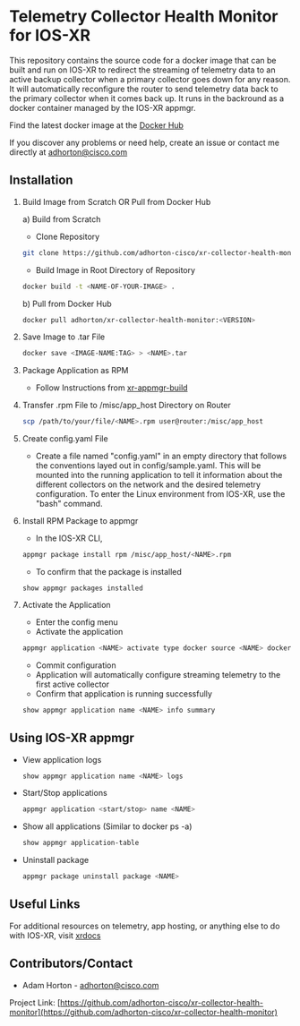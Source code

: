 # Telemetry Collector Health Monitor for IOS-XR
This repository contains the source code for a docker image that can be built and run on IOS-XR to redirect the streaming of telemetry data to an active backup collector when a primary collector goes down for any reason. It will automatically reconfigure the router to send telemetry data back to the primary collector when it comes back up. It runs in the backround as a docker container managed by the IOS-XR appmgr.

Find the latest docker image at the [Docker Hub](https://hub.docker.com/r/adhorton/xr-collector-health-monitor)

If you discover any problems or need help, create an issue or contact me directly at adhorton@cisco.com

## Installation
1. Build Image from Scratch OR Pull from Docker Hub
    
    a) Build from Scratch
    - Clone Repository
    ```sh
    git clone https://github.com/adhorton-cisco/xr-collector-health-monitor.git
    ```
    - Build Image in Root Directory of Repository
    ```sh
    docker build -t <NAME-OF-YOUR-IMAGE> .
    ```    
    
    b) Pull from Docker Hub
    ```sh
    docker pull adhorton/xr-collector-health-monitor:<VERSION>
    ```

2. Save Image to .tar File
    ```sh
    docker save <IMAGE-NAME:TAG> > <NAME>.tar
    ```

3. Package Application as RPM
    - Follow Instructions from [xr-appmgr-build](https://github.com/ios-xr/xr-appmgr-build)

4. Transfer .rpm File to /misc/app_host Directory on Router
   ```sh
   scp /path/to/your/file/<NAME>.rpm user@router:/misc/app_host
   ```

5. Create config.yaml File
    - Create a file named "config.yaml" in an empty directory that follows the conventions layed out in config/sample.yaml. This will be mounted into the running application to tell it information about the different collectors on the network and the desired telemetry configuration. To enter the Linux environment from IOS-XR, use the "bash" command.

6. Install RPM Package to appmgr
    - In the IOS-XR CLI, 
    ```sh
    appmgr package install rpm /misc/app_host/<NAME>.rpm
    ```
    - To confirm that the package is installed
    ```
    show appmgr packages installed
    ```

7. Activate the Application
    - Enter the config menu
    - Activate the application
    ```sh
    appmgr application <NAME> activate type docker source <NAME> docker-run-opts "-itd -v /path/to/config/file:/config:ro --network host"
    ```
    - Commit configuration
    - Application will automatically configure streaming telemetry to the first active collector
    - Confirm that application is running successfully
    ```sh
    show appmgr application name <NAME> info summary
    ```

## Using IOS-XR appmgr
- View application logs
    ```sh
    show appmgr application name <NAME> logs
    ```

- Start/Stop applications
    ```sh
    appmgr application <start/stop> name <NAME>
    ```
    
- Show all applications (Similar to docker ps -a)
    ```sh
    show appmgr application-table
    ```

- Uninstall package
    ```sh
    appmgr package uninstall package <NAME>
    ```

## Useful Links

For additional resources on telemetry, app hosting, or anything else to do with IOS-XR, visit [xrdocs](https://xrdocs.io/)

## Contributors/Contact
* Adam Horton - adhorton@cisco.com

Project Link: [https://github.com/adhorton-cisco/xr-collector-health-monitor](https://github.com/adhorton-cisco/xr-collector-health-monitor)
